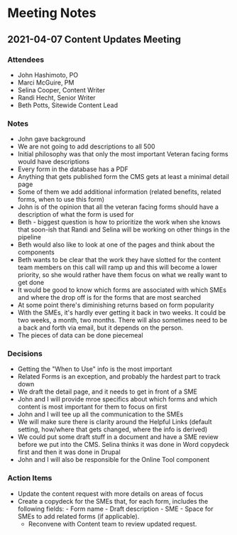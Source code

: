 # Meeting Notes

## 2021-04-07 Content Updates Meeting
### Attendees
- John Hashimoto, PO
- Marci McGuire, PM
- Selina Cooper, Content Writer
- Randi Hecht, Senior Writer
- Beth Potts, Sitewide Content Lead

### Notes
- John gave background
- We are not going to add descriptions to all 500
- Initial philosophy was that only the most important Veteran facing forms would have descriptions
- Every form in the database has a PDF
- Anything that gets published form the CMS gets at least a minimal detail page
- Some of them we add additional information (related benefits, related forms, when to use this form)
- John is of the opinion that all the veteran facing forms should have a description of what the form is used for
- Beth - biggest question is how to prioritize the work when she knows that soon-ish that Randi and Selina will be working on other things in the pipeline
- Beth would also like to look at one of the pages and think about the components
- Beth wants to be clear that the work they have slotted for the content team members on this call will ramp up and this will become a lower priority, so she would rather have them focus on what we really want to get done
- It would be good to know which forms are associated with which SMEs and where the drop off is for the forms that are most searched
- At some point there's diminishing returns based on form popularity
- With the SMEs, it's hardly ever getting it back in two weeks.  It could be two weeks, a month, two months.  There will also sometimes need to be a back and forth via email, but it depends on the person.
- The pieces of data can be done piecemeal

### Decisions
- Getting the "When to Use" info is the most important
- Related Forms is an exception, and probably the hardest part to track down
- We draft the detail page, and it needs to get in front of a SME
- John and I will provide mroe specifics about which forms and which content is most important for them to focus on first
- John and I will tee up all the communication to the SMEs
- We will make sure there is clarity around the Helpful Links (default setting, how/where that gets changed, where the info is derived)
- We could put some draft stuff in a document and have a SME review before we put into the CMS. Selina thinks it was done in Word copydeck first and then it was done in Drupal
- John and I will also be responsible for the Online Tool component

### Action Items
- Update the content request with more details on areas of focus
- Create a copydeck for the SMEs that, for each form, includes the following fields:
        - Form name
        - Draft description
        - SME
        - Space for SMEs to add related forms (if applicable).
    - Reconvene with Content team to review updated request.
